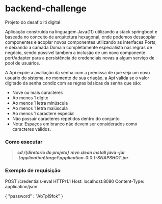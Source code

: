 # backend-challenge
Projeto do desafio iti digital

Aplicação construída na linguagem Java(11) utilizando a stack springboot e baseada no conceito de arquitetura hexagonal, onde podemos desacoplar componentes e acoplar novos componentes utilizando as interfaces Ports, e deixando a camada Domain completamente especialista nas regras de negócio, sendo possível tambem a inclusão de um novo componente port/adapter para a persistência de credenciais novas a algum serviço de pool de usuários.

A Api expõe a avaliação da senha com a premissa de que seja um novo usuario do sistema, no momento de sua criação, a Api valida se o valor digitado da senha condiz com as regras básicas da senha que são:
- Nove ou mais caracteres
- Ao menos 1 dígito
- Ao menos 1 letra minúscula
- Ao menos 1 letra maiúscula
- Ao menos 1 caractere especial
- Não possuir caracteres repetidos dentro do conjunto
- Nota: Espaços em branco não devem ser considerados como caracteres válidos.

### Como executar

> **_cd /{diretorio do projeto}_** 
> **_mvn clean install_** 
> **_java -jar .\application\target\application-0.0.1-SNAPSHOT.jar_** 

### Exemplo de requisição

POST /credentials-eval HTTP/1.1
Host: localhost:8080
Content-Type: application/json

{
    "password" : "AbTp!9fok"
}
